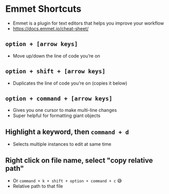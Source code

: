 # Emmet Shortcuts

- Emmet is a plugin for text editors that helps you improve your workflow
- https://docs.emmet.io/cheat-sheet/

## `option + [arrow keys]`

- Move up/down the line of code you’re on

## `option + shift + [arrow keys]`

- Duplicates the line of code you’re on (copies it below)

## `option + command + [arrow keys]`

- Gives you one cursor to make multi-line changes
- Super helpful for formatting giant objects

## Highlight a keyword, then `command + d`

- Selects multiple instances to edit at same time

## Right click on file name, select "copy relative path"

- Or `command + k + shift + option + command + c` 😅
- Relative path to that file
